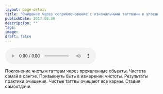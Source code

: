 ```yaml
---
layout: page-detail
title: "Очищение через соприкосновение с изначальными таттвами в упасане"
publishDate: 2017.08.08
description: ""
tags:
image:
draft: false
---
```


<audio title="2017.08.08 - Очищение через соприкосновение с изначальными таттвами в упасане.mp3" src="https://filer-api.advayta.org/v1.0/public/files/74938" controls=""></audio>

 Поклонение чистым таттвам через проявленные объекты. Чистота самай в сангхе. Привыкнуть быть в измерении чистоты. Результаты практики очищения. Чистые таттвы очищают все кармы. Стадия самоотдачи. 

  
